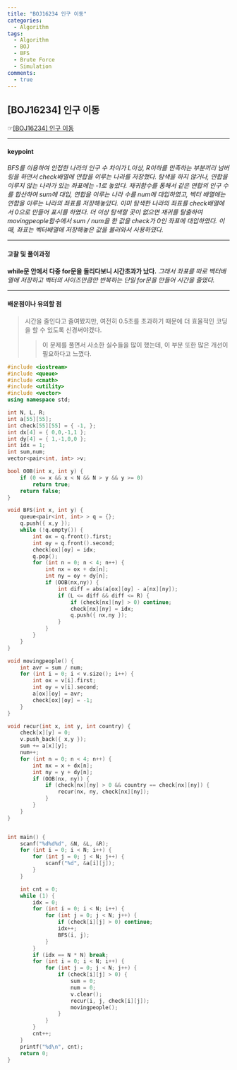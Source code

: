 ```yaml
---
title: "BOJ16234 인구 이동"
categories:
  - Algorithm
tags:
  - Algorithm
  - BOJ
  - BFS
  - Brute Force
  - Simulation
comments:
  - true
---
```


## [BOJ16234] 인구 이동
 ☞[[BOJ16234] 인구 이동](https://www.acmicpc.net/problem/16234)

---

#### keypoint
*BFS를 이용하여 인접한 나라의 인구 수 차이가 L이상, R이하를 만족하는 부분끼리
넘버링을 하면서 check배열에 연합을 이루는 나라를 저장했다.
탐색을 하지 않거나, 연합을 이루지 않는 나라가 있는 좌표에는 -1로 놓았다.
재귀함수를 통해서 같은 연합의 인구 수를 합산하여 sum에 대입,
연합을 이루는 나라 수를 num에 대입하였고, 벡터 배열에는 연합을 이루는 나라의 좌표를
저장해놓았다. 이미 탐색한 나라의 좌표를 check배열에서 0으로 만들어 표시를 하였다.
더 이상 탐색할 곳이 없으면 재귀를 탈출하여
movingpeople함수에서 sum / num을 한 값을 check가 0인 좌표에 대입하였다. 이 때, 좌표는 벡터배열에 저장해놓은 값을 불러와서 사용하였다.*

---

#### 고찰 및 풀이과정
__while문 안에서 다중 for문을 돌리다보니 시간초과가 났다.__
*그래서 좌표를 따로 벡터배열에 저장하고 벡터의 사이즈만큼만 반복하는 단일 for문을 만들어 시간을 줄였다.*

---

#### 배운점이나 유의할 점
>시간을 줄인다고 줄여봤지만, 여전히 0.5초를 초과하기 때문에 더 효율적인 코딩을 할 수 있도록 신경써야겠다.
>>이 문제를 풀면서 사소한 실수들을 많이 했는데, 이 부분 또한 많은 개선이 필요하다고 느꼈다.



```cpp
#include <iostream>
#include <queue>
#include <cmath>
#include <utility>
#include <vector>
using namespace std;

int N, L, R;
int a[55][55];
int check[55][55] = { -1, };
int dx[4] = { 0,0,-1,1 };
int dy[4] = { 1,-1,0,0 };
int idx = 1;
int sum,num;
vector<pair<int, int> >v;

bool OOB(int x, int y) {
	if (0 <= x && x < N && N > y && y >= 0)
		return true;
	return false;
}

void BFS(int x, int y) {
	queue<pair<int, int> > q = {};
	q.push({ x,y });
	while (!q.empty()) {
		int ox = q.front().first;
		int oy = q.front().second;
		check[ox][oy] = idx;
		q.pop();
		for (int n = 0; n < 4; n++) {
			int nx = ox + dx[n];
			int ny = oy + dy[n];
			if (OOB(nx,ny)) {
				int diff = abs(a[ox][oy] - a[nx][ny]);
				if (L <= diff && diff <= R) {
					if (check[nx][ny] > 0) continue;
					check[nx][ny] = idx;
					q.push({ nx,ny });
				}
			}
		}
	}
}

void movingpeople() {
	int avr = sum / num;
	for (int i = 0; i < v.size(); i++) {
		int ox = v[i].first;
		int oy = v[i].second;
		a[ox][oy] = avr;
        check[ox][oy] = -1;
	}
}

void recur(int x, int y, int country) {
	check[x][y] = 0;
	v.push_back({ x,y });
	sum += a[x][y];
	num++;
	for (int n = 0; n < 4; n++) {
		int nx = x + dx[n];
		int ny = y + dy[n];
		if (OOB(nx, ny)) {
			if (check[nx][ny] > 0 && country == check[nx][ny]) {
				recur(nx, ny, check[nx][ny]);
			}
		}
	}
}


int main() {
	scanf("%d%d%d", &N, &L, &R);
	for (int i = 0; i < N; i++) {
		for (int j = 0; j < N; j++) {
			scanf("%d", &a[i][j]);
		}
	}

	int cnt = 0;
	while (1) {
		idx = 0;
		for (int i = 0; i < N; i++) {
			for (int j = 0; j < N; j++) {
				if (check[i][j] > 0) continue;
				idx++;
				BFS(i, j);
			}
		}
		if (idx == N * N) break;
		for (int i = 0; i < N; i++) {
			for (int j = 0; j < N; j++) {
				if (check[i][j] > 0) {
					sum = 0;
					num = 0;
					v.clear();
					recur(i, j, check[i][j]);
					movingpeople();
				}
			}
		}
		cnt++;
	}
	printf("%d\n", cnt);
	return 0;
}
```
